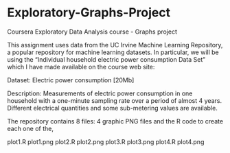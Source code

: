 # Exploratory-Graphs-Project
Coursera Exploratory Data Analysis course - Graphs project

This assignment uses data from the UC Irvine Machine Learning Repository, a popular repository for machine learning datasets. In particular, we will be using the “Individual household electric power consumption Data Set” which I have made available on the course web site:

Dataset: Electric power consumption [20Mb]

Description: Measurements of electric power consumption in one household with a one-minute sampling rate over a period of almost 4 years.
Different electrical quantities and some sub-metering values are available.

The repository contains 8 files: 4 graphic PNG files and the R code to create each one of the,

plot1.R   plot1.png
plot2.R   plot2.png
plot3.R   plot3.png
plot4.R   plot4.png

